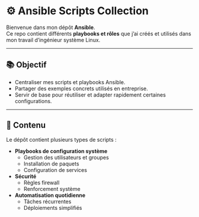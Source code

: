 
# ⚙️ Ansible Scripts Collection

Bienvenue dans mon dépôt **Ansible**.  
Ce repo contient différents **playbooks et rôles** que j’ai créés et utilisés dans mon travail d’ingénieur système Linux.  

---

## 📚 Objectif

- Centraliser mes scripts et playbooks Ansible.
- Partager des exemples concrets utilisés en entreprise.
- Servir de base pour réutiliser et adapter rapidement certaines configurations.

---

## 📂 Contenu

Le dépôt contient plusieurs types de scripts :

- **Playbooks de configuration système**
  - Gestion des utilisateurs et groupes
  - Installation de paquets
  - Configuration de services
- **Sécurité**
  - Règles firewall
  - Renforcement système
- **Automatisation quotidienne**
  - Tâches récurrentes
  - Déploiements simplifiés
